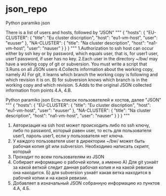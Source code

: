 # json_repo
Python paramiko json

There is a list of users and hosts, followed by "JSON"
"""
{
    "hosts": {
        "EU-CLUSTER": {
            "title": "Eu cluster discription",
            "host": "eu1-vm-host",
            "user": "euuser"
        },
        "NA-CLUSTER": {
            "title": "Na cluster description",
            "host": "na1-vm-host",
            "user": "nauser"
        }
    }
}
"""
1.Authorization to ssh host can occur either by ssh key or by password, which equals user, that is, for user1 user, user1 password, if user has no key.
2.Each user in the directory ~/bw/ may have a working copy of git or subversion. You must write a script that
3.Runs on all JSON users
4.Collects information about the working copy, namely 
    A) For git, it learns which branch the working copy is following and which revision it is on. 
    B) for subversion knows which branch is in the working copy and which revision.
5.Adds to the original JSON collected information from points 4.A, 4.B.

Python paramiko json
Есть список пользователей и хостов, далее "JSON"
"""
{
    "hosts": {
        "EU-CLUSTER": {
            "title": "Eu cluster discription",
            "host": "eu1-vm-host",
            "user": "euuser"
        },
        "NA-CLUSTER": {
            "title": "Na cluster description",
            "host": "na1-vm-host",
            "user": "nauser"
        }
    }
}
"""
1) Авторизация на ssh host может происходить либо по ssh ключу, либо по password, который равен user,
то есть для пользователя user1, пароль user1, если у пользователя нет ключа.
2) У каждого пользователя user в директории ~/bw/ может быть рабочая копия git или subversion.
Необходимо написать скрипт, который
3) Проходит по всем пользователям из JSON
4) Собирает информацию о рабочей копии, а именно
    А) Для git узнаёт за какой веткой следит данная рабочая копия и на какой ревизии она находится.
    Б) для subversion узнаёт какая ветка находится в рабочей копии и на какой ревизии.
6) Добавляет в изначальный JSON собранную информацию из пунктов 4.А, 4.Б.
